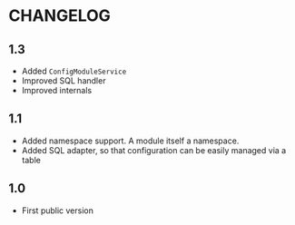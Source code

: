 CHANGELOG
=========

1.3
---

 * Added `ConfigModuleService`
 * Improved SQL handler
 * Improved internals

1.1
---

 * Added namespace support. A module itself a namespace.
 * Added SQL adapter, so that configuration can be easily managed via a table

1.0
---

 * First public version